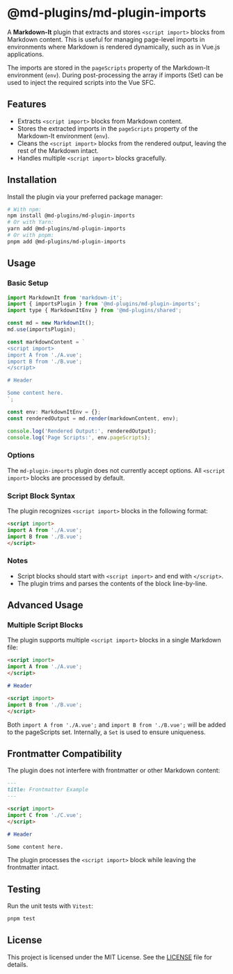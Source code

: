 # @md-plugins/md-plugin-imports

A **Markdown-It** plugin that extracts and stores `<script import>` blocks from Markdown content. This is useful for managing page-level imports in environments where Markdown is rendered dynamically, such as in Vue.js applications.

The imports are stored in the `pageScripts` property of the Markdown-It environment (`env`). During post-processing the array if imports (Set) can be used to inject the required scripts into the Vue SFC.

## Features

- Extracts `<script import>` blocks from Markdown content.
- Stores the extracted imports in the `pageScripts` property of the Markdown-It environment (`env`).
- Cleans the `<script import>` blocks from the rendered output, leaving the rest of the Markdown intact.
- Handles multiple `<script import>` blocks gracefully.

## Installation

Install the plugin via your preferred package manager:

```bash
# With npm:
npm install @md-plugins/md-plugin-imports
# Or with Yarn:
yarn add @md-plugins/md-plugin-imports
# Or with pnpm:
pnpm add @md-plugins/md-plugin-imports
```

## Usage

### Basic Setup

```js
import MarkdownIt from 'markdown-it';
import { importsPlugin } from '@md-plugins/md-plugin-imports';
import type { MarkdownItEnv } from '@md-plugins/shared';

const md = new MarkdownIt();
md.use(importsPlugin);

const markdownContent = `
<script import>
import A from './A.vue';
import B from './B.vue';
</script>

# Header

Some content here.
`;

const env: MarkdownItEnv = {};
const renderedOutput = md.render(markdownContent, env);

console.log('Rendered Output:', renderedOutput);
console.log('Page Scripts:', env.pageScripts);
```

### Options

The `md-plugin-imports` plugin does not currently accept options. All `<script import>` blocks are processed by default.

### Script Block Syntax

The plugin recognizes `<script import>` blocks in the following format:

```markdown
<script import>
import A from './A.vue';
import B from './B.vue';
</script>
```

### Notes

- Script blocks should start with `<script import>` and end with `</script>`.
- The plugin trims and parses the contents of the block line-by-line.

## Advanced Usage

### Multiple Script Blocks

The plugin supports multiple `<script import>` blocks in a single Markdown file:

```markdown
<script import>
import A from './A.vue';
</script>

# Header

<script import>
import B from './B.vue';
</script>
```

Both `import A from './A.vue';` and `import B from './B.vue';` will be added to the pageScripts set. Internally, a `Set` is used to ensure uniqueness.

## Frontmatter Compatibility

The plugin does not interfere with frontmatter or other Markdown content:

```markdown
---
title: Frontmatter Example
---

<script import>
import C from './C.vue';
</script>

# Header

Some content here.
```

The plugin processes the `<script import>` block while leaving the frontmatter intact.

## Testing

Run the unit tests with `Vitest`:

```bash
pnpm test
```

## License

This project is licensed under the MIT License. See the [LICENSE](LICENSE.md) file for details.
